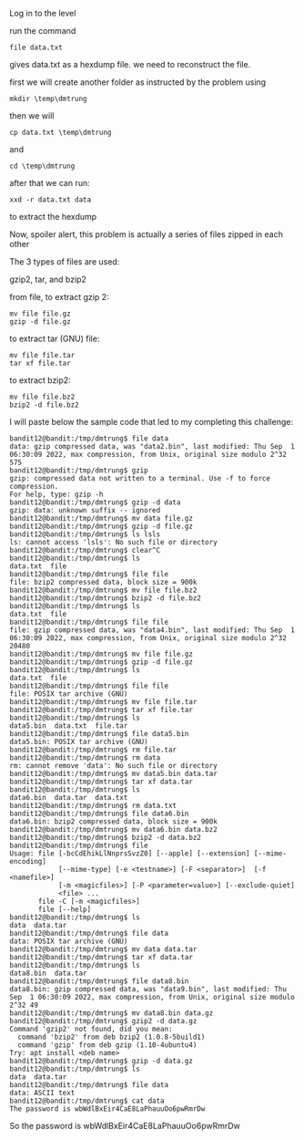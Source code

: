 Log in to the level

run the command 
```
file data.txt 
``` 
gives data.txt as a hexdump file. we need to reconstruct the file.

first we will create another folder as instructed by the problem using
```
mkdir \temp\dmtrung
```

then we will 
``` 
cp data.txt \temp\dmtrung
```


and 

```
cd \temp\dmtrung
```
after that we can run: 

```
xxd -r data.txt data
```

to extract the hexdump

Now, spoiler alert, this problem is actually a series of files zipped in each other

The 3 types of files are used: 

gzip2, tar, and bzip2

from file, to extract gzip 2:
```
mv file file.gz
gzip -d file.gz
```

to extract tar (GNU) file:

```
mv file file.tar
tar xf file.tar
```

to extract bzip2:
```
mv file file.bz2
bzip2 -d file.bz2
```

I will paste below the sample code that led to my completing this challenge:

```
bandit12@bandit:/tmp/dmtrung$ file data
data: gzip compressed data, was "data2.bin", last modified: Thu Sep  1 06:30:09 2022, max compression, from Unix, original size modulo 2^32 575
bandit12@bandit:/tmp/dmtrung$ gzip
gzip: compressed data not written to a terminal. Use -f to force compression.
For help, type: gzip -h
bandit12@bandit:/tmp/dmtrung$ gzip -d data
gzip: data: unknown suffix -- ignored
bandit12@bandit:/tmp/dmtrung$ mv data file.gz
bandit12@bandit:/tmp/dmtrung$ gzip -d file.gz
bandit12@bandit:/tmp/dmtrung$ ls lsls
ls: cannot access 'lsls': No such file or directory
bandit12@bandit:/tmp/dmtrung$ clear^C
bandit12@bandit:/tmp/dmtrung$ ls
data.txt  file
bandit12@bandit:/tmp/dmtrung$ file file
file: bzip2 compressed data, block size = 900k
bandit12@bandit:/tmp/dmtrung$ mv file file.bz2
bandit12@bandit:/tmp/dmtrung$ bzip2 -d file.bz2
bandit12@bandit:/tmp/dmtrung$ ls
data.txt  file
bandit12@bandit:/tmp/dmtrung$ file file
file: gzip compressed data, was "data4.bin", last modified: Thu Sep  1 06:30:09 2022, max compression, from Unix, original size modulo 2^32 20480
bandit12@bandit:/tmp/dmtrung$ mv file file.gz
bandit12@bandit:/tmp/dmtrung$ gzip -d file.gz
bandit12@bandit:/tmp/dmtrung$ ls
data.txt  file
bandit12@bandit:/tmp/dmtrung$ file file
file: POSIX tar archive (GNU)
bandit12@bandit:/tmp/dmtrung$ mv file file.tar
bandit12@bandit:/tmp/dmtrung$ tar xf file.tar
bandit12@bandit:/tmp/dmtrung$ ls
data5.bin  data.txt  file.tar
bandit12@bandit:/tmp/dmtrung$ file data5.bin
data5.bin: POSIX tar archive (GNU)
bandit12@bandit:/tmp/dmtrung$ rm file.tar
bandit12@bandit:/tmp/dmtrung$ rm data
rm: cannot remove 'data': No such file or directory
bandit12@bandit:/tmp/dmtrung$ mv data5.bin data.tar
bandit12@bandit:/tmp/dmtrung$ tar xf data.tar
bandit12@bandit:/tmp/dmtrung$ ls
data6.bin  data.tar  data.txt
bandit12@bandit:/tmp/dmtrung$ rm data.txt
bandit12@bandit:/tmp/dmtrung$ file data6.bin
data6.bin: bzip2 compressed data, block size = 900k
bandit12@bandit:/tmp/dmtrung$ mv data6.bin data.bz2
bandit12@bandit:/tmp/dmtrung$ bzip2 -d data.bz2
bandit12@bandit:/tmp/dmtrung$ file
Usage: file [-bcCdEhikLlNnprsSvzZ0] [--apple] [--extension] [--mime-encoding]
            [--mime-type] [-e <testname>] [-F <separator>]  [-f <namefile>]
            [-m <magicfiles>] [-P <parameter=value>] [--exclude-quiet]
            <file> ...
       file -C [-m <magicfiles>]
       file [--help]
bandit12@bandit:/tmp/dmtrung$ ls
data  data.tar
bandit12@bandit:/tmp/dmtrung$ file data
data: POSIX tar archive (GNU)
bandit12@bandit:/tmp/dmtrung$ mv data data.tar
bandit12@bandit:/tmp/dmtrung$ tar xf data.tar
bandit12@bandit:/tmp/dmtrung$ ls
data8.bin  data.tar
bandit12@bandit:/tmp/dmtrung$ file data8.bin
data8.bin: gzip compressed data, was "data9.bin", last modified: Thu Sep  1 06:30:09 2022, max compression, from Unix, original size modulo 2^32 49
bandit12@bandit:/tmp/dmtrung$ mv data8.bin data.gz
bandit12@bandit:/tmp/dmtrung$ gzip2 -d data.gz
Command 'gzip2' not found, did you mean:
  command 'bzip2' from deb bzip2 (1.0.8-5build1)
  command 'gzip' from deb gzip (1.10-4ubuntu4)
Try: apt install <deb name>
bandit12@bandit:/tmp/dmtrung$ gzip -d data.gz
bandit12@bandit:/tmp/dmtrung$ ls
data  data.tar
bandit12@bandit:/tmp/dmtrung$ file data
data: ASCII text
bandit12@bandit:/tmp/dmtrung$ cat data
The password is wbWdlBxEir4CaE8LaPhauuOo6pwRmrDw
```

So the password is wbWdlBxEir4CaE8LaPhauuOo6pwRmrDw